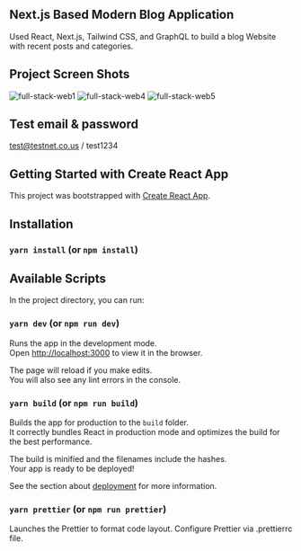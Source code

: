 ## Next.js Based Modern Blog Application

Used React, Next.js, Tailwind CSS, and GraphQL to build a blog Website with recent posts and categories.

## Project Screen Shots
![full-stack-web1](https://user-images.githubusercontent.com/60259324/180361672-c5c9484a-0466-430c-a0ed-e51a29023a45.png)
![full-stack-web4](https://user-images.githubusercontent.com/60259324/180361674-ac559473-ff78-4938-bff3-4bb7f8f3b223.png)
![full-stack-web5](https://user-images.githubusercontent.com/60259324/180361676-6c3848c2-903c-47b5-9027-967879b74b07.png)

## Test email & password
test@testnet.co.us / test1234

## Getting Started with Create React App

This project was bootstrapped with [Create React App](https://github.com/facebook/create-react-app).

## Installation

### `yarn install` (or `npm install`)

## Available Scripts

In the project directory, you can run:

### `yarn dev` (or `npm run dev`)

Runs the app in the development mode.\
Open [http://localhost:3000](http://localhost:3000) to view it in the browser.

The page will reload if you make edits.\
You will also see any lint errors in the console.

### `yarn build` (or `npm run build`)

Builds the app for production to the `build` folder.\
It correctly bundles React in production mode and optimizes the build for the best performance.

The build is minified and the filenames include the hashes.\
Your app is ready to be deployed!

See the section about [deployment](https://facebook.github.io/create-react-app/docs/deployment) for more information.

### `yarn prettier` (or `npm run prettier`)

Launches the Prettier to format code layout. Configure Prettier via .prettierrc file.
